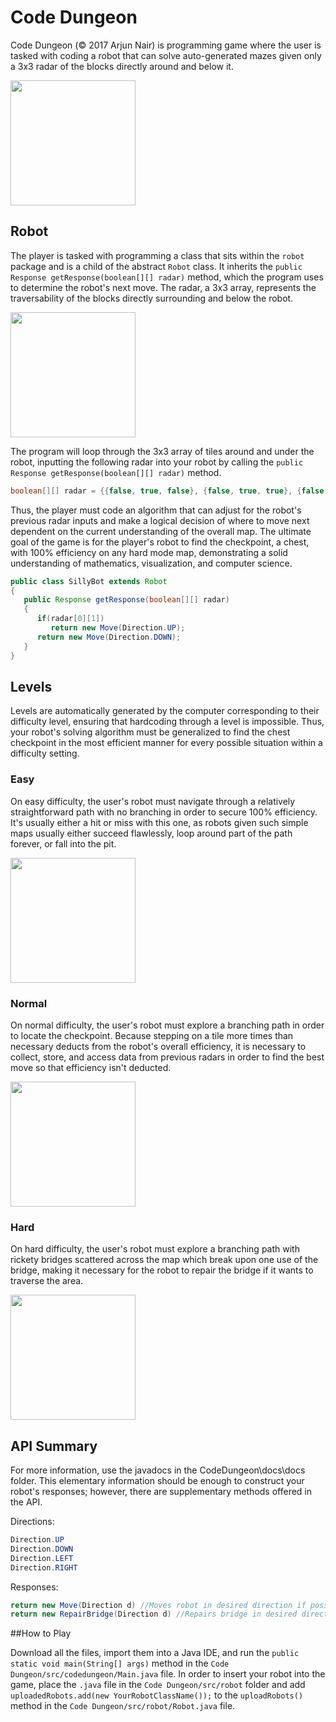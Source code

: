 # Code Dungeon
Code Dungeon (© 2017 Arjun Nair) is programming game where the user is tasked with coding a robot that can solve auto-generated mazes given only a 3x3 radar of the blocks directly around and below it.

<img src="http://i.imgur.com/ZU8B9PA.png?1" width = 200>

## Robot
The player is tasked with programming a class that sits within the ```robot``` package and is a child of the abstract ```Robot``` class. It inherits the ```public Response getResponse(boolean[][] radar)``` method, which the program uses to determine the robot's next move. The radar, a 3x3 array, represents the traversability of the blocks directly surrounding and below the robot.

<img src="http://i.imgur.com/xqXSCFx.png?1" width = 200>

The program will loop through the 3x3 array of tiles around and under the robot, inputting the following radar into your robot by calling the ```public Response getResponse(boolean[][] radar)``` method.

```java
boolean[][] radar = {{false, true, false}, {false, true, true}, {false, true, false}};
```

Thus, the player must code an algorithm that can adjust for the robot's previous radar inputs and make a logical decision of where to move next dependent on the current understanding of the overall map. The ultimate goal of the game is for the player's robot to find the checkpoint, a chest, with 100% efficiency on any hard mode map, demonstrating a solid understanding of mathematics, visualization, and computer science.

```java
public class SillyBot extends Robot
{
   public Response getResponse(boolean[][] radar)
   {
      if(radar[0][1])
         return new Move(Direction.UP);
      return new Move(Direction.DOWN);
   }
}
```

## Levels
Levels are automatically generated by the computer corresponding to their difficulty level, ensuring that hardcoding through a level is impossible. Thus, your robot's solving algorithm must be generalized to find the chest checkpoint in the most efficient manner for every possible situation within a difficulty setting.

### Easy
On easy difficulty, the user's robot must navigate through a relatively straightforward path with no branching in order to secure 100% efficiency. It's usually either a hit or miss with this one, as robots given such simple maps usually either succeed flawlessly, loop around part of the path forever, or fall into the pit.

<img src="http://i.imgur.com/vTGMjDW.png?3" width = 200>

### Normal
On normal difficulty, the user's robot must explore a branching path in order to locate the checkpoint. Because stepping on a tile more times than necessary deducts from the robot's overall efficiency, it is necessary to collect, store, and access data from previous radars in order to find the best move so that efficiency isn't deducted.

<img src="http://i.imgur.com/59V6sAw.png?1" width = 200>

### Hard

On hard difficulty, the user's robot must explore a branching path with rickety bridges scattered across the map which break upon one use of the bridge, making it necessary for the robot to repair the bridge if it wants to traverse the area.

<img src="http://i.imgur.com/rEgGmNx.png?1" width = 200>

## API Summary
For more information, use the javadocs in the CodeDungeon\docs\docs folder. This elementary information should be enough to construct your robot's responses; however, there are supplementary methods offered in the API.

Directions:
```java
Direction.UP
Direction.DOWN
Direction.LEFT
Direction.RIGHT
```

Responses:
```java
return new Move(Direction d) //Moves robot in desired direction if possible, otherwise deducts from efficiency but does nothing.
return new RepairBridge(Direction d) //Repairs bridge in desired direction if possible, otherwise deducts from efficiency but does nothing.
```
##How to Play

Download all the files, import them into a Java IDE, and run the ```public static void main(String[] args)``` method in the ```Code Dungeon/src/codedungeon/Main.java``` file. In order to insert your robot into the game, place the ```.java``` file in the ```Code Dungeon/src/robot``` folder and add ```uploadedRobots.add(new YourRobotClassName());``` to the ```uploadRobots()``` method in the ```Code Dungeon/src/robot/Robot.java``` file.

